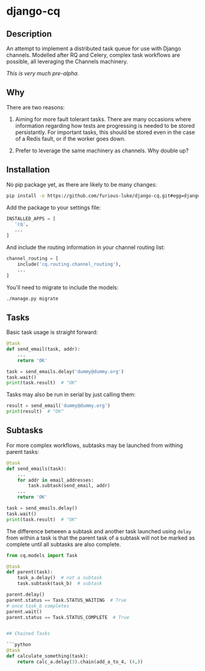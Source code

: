 # django-cq


## Description

An attempt to implement a distributed task queue for use with Django channels.
Modelled after RQ and Celery, complex task workflows are possible, all leveraging
the Channels machinery.

*This is very much pre-alpha.*


## Why

There are two reasons:

 1. Aiming for more fault tolerant tasks. There are many occasions where information
    regarding how tests are progressing is needed to be stored persistantly. For
    important tasks, this should be stored even in the case of a Redis fault, or if
    the worker goes down.

 2. Prefer to leverage the same machinery as channels. Why double up?


## Installation

No pip package yet, as there are likely to be many changes:

```bash
pip install -e https://github.com/furious-luke/django-cq.git#egg=django-cq
```

Add the package to your settings file:

```python
INSTALLED_APPS = [
   'cq',
   ...
]
```

And include the routing information in your channel routing list:

```python
channel_routing = [
    include('cq.routing.channel_routing'),
    ...
]
```

You'll need to migrate to include the models:

```bash
./manage.py migrate
```


## Tasks

Basic task usage is straight forward:

```python
@task
def send_email(task, addr):
    ...
    return 'OK'

task = send_emails.delay('dummy@dummy.org')
task.wait()
print(task.result)  # "OK"
```

Tasks may also be run in serial by just calling them:

```python
result = send_email('dummy@dummy.org')
print(result)  # "OK"
```


## Subtasks

For more complex workflows, subtasks may be launched from withing
parent tasks:

```python
@task
def send_emails(task):
    ...
    for addr in email_addresses:
        task.subtask(send_email, addr)
    ...
    return 'OK'

task = send_emails.delay()
task.wait()
print(task.result)  # "OK"
```

The difference between a subtask and another task launched using `delay` from
within a task is that the parent task of a subtask will not be marked as complete
until all subtasks are also complete.

```python
from cq.models import Task

@task
def parent(task):
    task_a.delay()  # not a subtask
    task.subtask(task_b)  # subtask

parent.delay()
parent.status == Task.STATUS_WAITING  # True
# once task_b completes
parent.wait()
parent.status == Task.STATUS_COMPLETE  # True


## Chained Tasks

```python
@task
def calculate_something(task):
    return calc_a.delay(3).chain(add_a_to_4, (4,))
```
